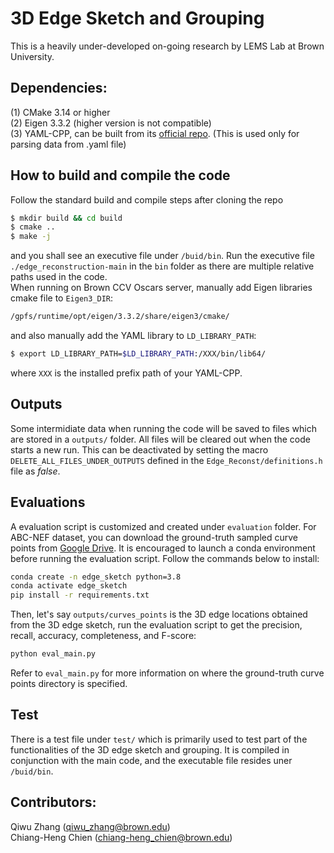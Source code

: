 # 3D Edge Sketch and Grouping
This is a heavily under-developed on-going research by LEMS Lab at Brown University.

## Dependencies:
(1) CMake 3.14 or higher <br />
(2) Eigen 3.3.2 (higher version is not compatible) <br />
(3) YAML-CPP, can be built from its [official repo](https://github.com/jbeder/yaml-cpp). (This is used only for parsing data from .yaml file) <br />

## How to build and compile the code
Follow the standard build and compile steps after cloning the repo
```bash
$ mkdir build && cd build
$ cmake ..
$ make -j
```
and you shall see an executive file under ``/buid/bin``. Run the executive file ``./edge_reconstruction-main`` in the ``bin`` folder as there are multiple relative paths used in the code. <br />
When running on Brown CCV Oscars server, manually add Eigen libraries cmake file to ``Eigen3_DIR``:
```bash
/gpfs/runtime/opt/eigen/3.3.2/share/eigen3/cmake/
```
and also manually add the YAML library to ``LD_LIBRARY_PATH``:
```bash
$ export LD_LIBRARY_PATH=$LD_LIBRARY_PATH:/XXX/bin/lib64/
```
where ``XXX`` is the installed prefix path of your YAML-CPP.

## Outputs
Some intermidiate data when running the code will be saved to files which are stored in a ``outputs/`` folder. All files will be cleared out when the code starts a new run. This can be deactivated by setting the macro ``DELETE_ALL_FILES_UNDER_OUTPUTS`` defined in the ``Edge_Reconst/definitions.h`` file as _false_.

## Evaluations
A evaluation script is customized and created under ``evaluation`` folder. For ABC-NEF dataset, you can download the ground-truth sampled curve points from [Google Drive](https://drive.google.com/drive/folders/1FH8_jykq44YA4FGJ6Par4gBMZg7Ayp1q?usp=sharing). It is encouraged to launch a conda environment before running the evaluation script. Follow the commands below to install:
```bash
conda create -n edge_sketch python=3.8
conda activate edge_sketch
pip install -r requirements.txt
```
Then, let's say ``outputs/curves_points`` is the 3D edge locations obtained from the 3D edge sketch, run the evaluation script to get the precision, recall, accuracy, completeness, and F-score:
```bash
python eval_main.py
```
Refer to ``eval_main.py`` for more information on where the ground-truth curve points directory is specified.

## Test
There is a test file under ``test/`` which is primarily used to test part of the functionalities of the 3D edge sketch and grouping. It is compiled in conjunction with the main code, and the executable file resides uner ``/buid/bin``.

## Contributors:
Qiwu Zhang (qiwu_zhang@brown.edu) <br />
Chiang-Heng Chien (chiang-heng_chien@brown.edu) <br />



